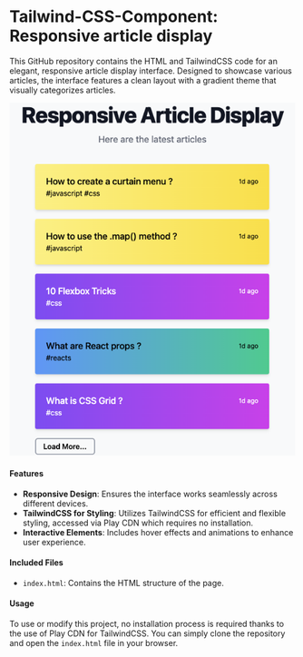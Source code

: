 # Tailwind-CSS-Component: Responsive article display

This GitHub repository contains the HTML and TailwindCSS code for an elegant, responsive article display interface. 
Designed to showcase various articles, the interface features a clean layout with a gradient theme that visually categorizes articles.

![Example Image](Capture_Interface.png "Capture image interface")

#### Features
- **Responsive Design**: Ensures the interface works seamlessly across different devices.
- **TailwindCSS for Styling**: Utilizes TailwindCSS for efficient and flexible styling, accessed via Play CDN which requires no installation.
- **Interactive Elements**: Includes hover effects and animations to enhance user experience.

#### Included Files
- `index.html`: Contains the HTML structure of the page.

#### Usage
To use or modify this project, no installation process is required thanks to the use of Play CDN for TailwindCSS. You can simply clone the repository and open the `index.html` file in your browser.
